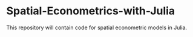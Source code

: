 # Spatial-Econometrics-with-Julia
This repository will contain code 
for spatial econometric models in Julia.
